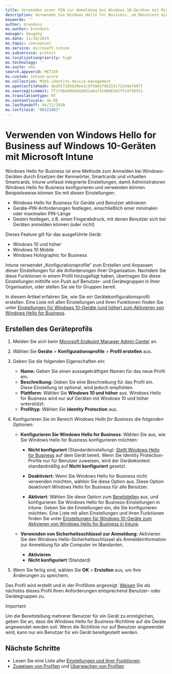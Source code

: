 ```yaml
---
title: Verwenden einer PIN zur Anmeldung bei Windows 10-Geräten mit Microsoft Intune – Azure | Microsoft-Dokumentation
description: Verwenden Sie Windows Hello for Business, um Benutzern die Anmeldung bei Geräten mit einer PIN, einem Fingerabdruck und auf sonstige Weise zu ermöglichen. Erstellen Sie in Intune ein Identity Protection-Konfigurationsprofil für Windows 10-Geräte mit diesen Einstellungen, und weisen Sie das Profil Benutzergruppen und Gerätegruppen zu.
keywords: ''
author: brenduns
ms.author: brenduns
manager: dougeby
ms.date: 11/18/2019
ms.topic: conceptual
ms.service: microsoft-intune
ms.subservice: protect
ms.localizationpriority: high
ms.technology: ''
ms.suite: ems
search.appverid: MET150
ms.custom: intune-azure
ms.collection: M365-identity-device-management
ms.openlocfilehash: ded5572d5b20ee1c9f59d3f4b253c71e34ef497f
ms.sourcegitcommit: 7f17d6eb9dd41b031a6af4148863d2ffc4f49551
ms.translationtype: HT
ms.contentlocale: de-DE
ms.lasthandoff: 04/21/2020
ms.locfileid: "80322863"
---
```

# <a name="use-windows-hello-for-business-on-windows-10-devices-with-microsoft-intune"></a>Verwenden von Windows Hello for Business auf Windows 10-Geräten mit Microsoft Intune

Windows Hello for Business ist eine Methode zum Anmelden bei Windows-Geräten durch Ersetzen der Kennwörter, Smartcards und virtuellen Smartcards. Intune umfasst integrierte Einstellungen, damit Administratoren Windows Hello for Business konfigurieren und verwenden können. Beispielsweise können Sie mit diesen Einstellungen:

- Windows Hello for Business für Geräte und Benutzer aktivieren
- Geräte-PIN-Anforderungen festlegen, einschließlich einer minimalen oder maximalen PIN-Länge
- Gesten festlegen, z.B. einen Fingerabdruck, mit denen Benutzer sich bei Geräten anmelden können (oder nicht)

Dieses Feature gilt für das ausgeführte Gerät:

- Windows 10 und höher
- Windows 10 Mobile
- Windows Holographic for Business

Intune verwendet „Konfigurationsprofile“ zum Erstellen und Anpassen dieser Einstellungen für die Anforderungen Ihrer Organisation. Nachdem Sie diese Funktionen in einem Profil hinzugefügt haben, übertragen Sie diese Einstellungen mithilfe von Push auf Benutzer- und Gerätegruppen in Ihrer Organisation, oder stellen Sie sie für Gruppen bereit.

In diesem Artikel erfahren Sie, wie Sie ein Gerätekonfigurationsprofil erstellen. Eine Liste mit allen Einstellungen und ihren Funktionen finden Sie unter [Einstellungen für Windows 10-Geräte (und höher) zum Aktivieren von Windows Hello for Business](identity-protection-windows-settings.md).

## <a name="create-the-device-profile"></a>Erstellen des Geräteprofils

1. Melden Sie sich beim [Microsoft Endpoint Manager Admin Center](https://go.microsoft.com/fwlink/?linkid=2109431) an.

2. Wählen Sie **Geräte** > **Konfigurationsprofile** > **Profil erstellen** aus.

3. Geben Sie die folgenden Eigenschaften ein:

   - **Name:** Geben Sie einen aussagekräftigen Namen für das neue Profil ein.
   - **Beschreibung:** Geben Sie eine Beschreibung für das Profil ein. Diese Einstellung ist optional, wird jedoch empfohlen.
   - **Plattform**: Wählen Sie **Windows 10 und höher** aus. Windows Hello for Business wird nur auf Geräten mit Windows 10 und höher unterstützt.
   - **Profiltyp**: Wählen Sie **Identity Protection** aus.

4. Konfigurieren Sie im Bereich *Windows Hello for Business* die folgenden Optionen:

   - **Konfigurieren Sie Windows Hello for Business**: Wählen Sie aus, wie Sie Windows Hello for Business konfigurieren möchten:

     - **Nicht konfiguriert** (Standardeinstellung): [Stellt Windows Hello for Business](https://docs.microsoft.com/windows/security/identity-protection/hello-for-business/hello-how-it-works-provisioning) auf dem Gerät bereit. Wenn Sie Identity Protection-Profile nur für Benutzer zuweisen, wird der Gerätekontext standardmäßig auf **Nicht konfiguriert** gesetzt.

     - **Deaktiviert:** Wenn Sie Windows Hello for Business nicht verwenden möchten, wählen Sie diese Option aus. Diese Option deaktiviert Windows Hello for Business für alle Benutzer.

     - **Aktiviert**: Wählen Sie diese Option zum [Bereitstellen](https://docs.microsoft.com/windows/security/identity-protection/hello-for-business/hello-how-it-works-provisioning) aus, und konfigurieren Sie Windows Hello for Business-Einstellungen in Intune. Geben Sie die Einstellungen ein, die Sie konfigurieren möchten. Eine Liste mit allen Einstellungen und ihren Funktionen finden Sie unter [Einstellungen für Windows 10-Geräte zum Aktivieren von Windows Hello for Business in Intune](identity-protection-windows-settings.md).

   - **Verwenden von Sicherheitsschlüssel zur Anmeldung:** Aktivieren Sie den Windows Hello-Sicherheitsschlüssel als Anmeldeinformation zur Anmeldung für alle Computer im Mandanten.

     - **Aktivieren**
     - **Nicht konfiguriert** (Standard)

5. Wenn Sie fertig sind, wählen Sie **OK** > **Erstellen** aus, um Ihre Änderungen zu speichern.

Das Profil wird erstellt und in der Profilliste angezeigt. [Weisen](../configuration/device-profile-assign.md) Sie als nächstes dieses Profil Ihren Anforderungen entsprechend Benutzer- oder Gerätegruppen zu.

> [!IMPORTANT]
> Um die Bereitstellung mehrerer Benutzer für ein Gerät zu ermöglichen, geben Sie an, dass die Windows Hello for Business-Richtlinie auf die Geräte angewendet werden soll. Wenn die Richtlinie nur auf Benutzer angewendet wird, kann nur ein Benutzer für ein Gerät bereitgestellt werden.

<!--  Removing image as part of design review; retaining source until we known the disposition.

## Example of device restriction settings

In this high-level example, you'll create a device restriction policy that blocks the use of the built-in camera app on Android devices.

![How to disable the camera on Android devices](./media/identity-protection-configure/disable-android-camera.png)

-->

## <a name="next-steps"></a>Nächste Schritte

- Lesen Sie eine Liste aller [Einstellungen und ihrer Funktionen](identity-protection-windows-settings.md).
- [Zuweisen von Profilen](../configuration/device-profile-assign.md) und [Überwachen von Profilen](../configuration/device-profile-monitor.md)
